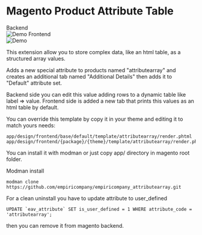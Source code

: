 # Magento Product Attribute Table
Backend<br>
![Demo](https://user-images.githubusercontent.com/5071467/32837692-c0a960be-ca0e-11e7-8103-95e6c7ad75c0.gif)
Frontend<br>
![Demo](https://user-images.githubusercontent.com/5071467/32839373-7f1a576a-ca14-11e7-9187-a655eb10b594.png)

This extension allow you to store complex data, like an html table, as a structured array values.

Adds a new special attribute to products named "attributearray" and creates an additional tab named "Additional Details" then adds it to "Default" attribute set.

Backend side you can edit this value adding rows to a dynamic table like label => value.
Frontend side is added a new tab that prints this values as an html table by default.

You can override this template by copy it in your theme and editing it to match yours needs:
```
app/design/frontend/base/default/template/attributearray/render.phtml
app/design/frontend/{package}/{theme}/template/attributearray/render.phtml
```

You can install it with modman or just copy app/ directory in magento root folder.

Modman install
```
modman clone https://github.com/empiricompany/empiricompany_attributearray.git
```

For a clean uninstall you have to update attribute to user_defined
```
UPDATE `eav_attribute` SET is_user_defined = 1 WHERE attribute_code = 'attributearray';
```
then you can remove it from magento backend.
